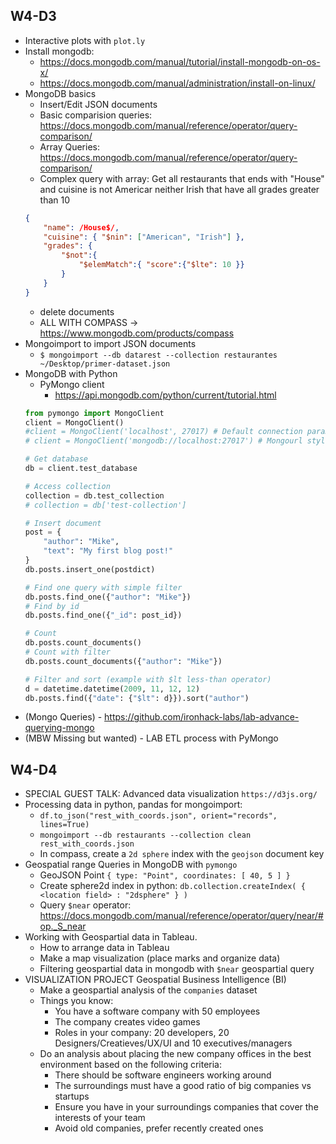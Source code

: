 ## W4-D3
- Interactive plots with `plot.ly`
- Install mongodb: 
    * https://docs.mongodb.com/manual/tutorial/install-mongodb-on-os-x/
    * https://docs.mongodb.com/manual/administration/install-on-linux/
- MongoDB basics
    * Insert/Edit JSON documents
    * Basic comparision queries: https://docs.mongodb.com/manual/reference/operator/query-comparison/
    * Array Queries: https://docs.mongodb.com/manual/reference/operator/query-comparison/
    * Complex query with array:
        Get all restaurants that ends with "House" and cuisine is not Americar neither Irish that have 
        all grades greater than 10
    ```json
    {
        "name": /House$/,
        "cuisine": { "$nin": ["American", "Irish"] },
        "grades": {
            "$not":{
                "$elemMatch":{ "score":{"$lte": 10 }}
            }
        }
    }
    ```
    * delete documents
    * ALL WITH COMPASS -> https://www.mongodb.com/products/compass
- Mongoimport to import JSON documents
    * `$ mongoimport --db datarest --collection restaurantes ~/Desktop/primer-dataset.json`
- MongoDB with Python
    * PyMongo client
        - https://api.mongodb.com/python/current/tutorial.html
    ```python
    from pymongo import MongoClient
    client = MongoClient()
    #client = MongoClient('localhost', 27017) # Default connection params
    # client = MongoClient('mongodb://localhost:27017') # Mongourl style
    
    # Get database
    db = client.test_database

    # Access collection
    collection = db.test_collection
    # collection = db['test-collection']

    # Insert document
    post = {
        "author": "Mike",
        "text": "My first blog post!"
    }
    db.posts.insert_one(postdict)

    # Find one query with simple filter
    db.posts.find_one({"author": "Mike"})
    # Find by id
    db.posts.find_one({"_id": post_id}) 

    # Count
    db.posts.count_documents()
    # Count with filter
    db.posts.count_documents({"author": "Mike"})

    # Filter and sort (example with $lt less-than operator)
    d = datetime.datetime(2009, 11, 12, 12)
    db.posts.find({"date": {"$lt": d}}).sort("author")

    ```
- (Mongo Queries) - https://github.com/ironhack-labs/lab-advance-querying-mongo
- (MBW Missing but wanted) - LAB ETL process with PyMongo

## W4-D4
- SPECIAL GUEST TALK: Advanced data visualization `https://d3js.org/`
- Processing data in python, pandas for mongoimport:
    * `df.to_json("rest_with_coords.json", orient="records", lines=True)`
    * `mongoimport --db restaurants --collection clean  rest_with_coords.json`
    * In compass, create a `2d sphere` index  with the `geojson` document key
- Geospatial range Queries in MongoDB with `pymongo`
    * GeoJSON Point `{ type: "Point", coordinates: [ 40, 5 ] }`
    * Create sphere2d index in python: `db.collection.createIndex( { <location field> : "2dsphere" } )`
    * Query `$near` operator: https://docs.mongodb.com/manual/reference/operator/query/near/#op._S_near
- Working with Geospartial data in Tableau.
    * How to arrange data in Tableau
    * Make a map visualization (place marks and organize data)
    * Filtering geospartial data in mongodb with `$near` geospartial query
- VISUALIZATION PROJECT Geospatial Business Intelligence (BI)
    * Make a geospartial analysis of the `companies` dataset
    * Things you know:
        - You have a software company with 50 employees
        - The company creates video games
        - Roles in your company: 20 developers, 20 Designers/Creatieves/UX/UI and 10 executives/managers
    * Do an analysis about placing the new company offices in the best environment based on the following criteria:
        - There should be software engineers working around
        - The surroundings must have a good ratio of big companies vs startups
        - Ensure you have in your surroundings companies that cover the interests of your team
        - Avoid old companies, prefer recently created ones
        
